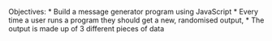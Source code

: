 Objectives:
	* Build a message generator program using JavaScript
	* Every time a user runs a program they should get a new, randomised output,
	* The output is  made up of 3 different pieces of data




